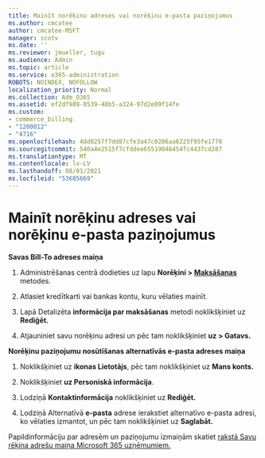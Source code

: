 ```yaml
---
title: Mainīt norēķinu adreses vai norēķinu e-pasta paziņojumus
ms.author: cmcatee
author: cmcatee-MSFT
manager: scotv
ms.date: ''
ms.reviewer: jmueller, tugu
ms.audience: Admin
ms.topic: article
ms.service: o365-administration
ROBOTS: NOINDEX, NOFOLLOW
localization_priority: Normal
ms.collection: Adm_O365
ms.assetid: ef2df989-8539-48b5-a324-97d2e09f14fe
ms.custom:
- commerce_billing
- "1200012"
- "4716"
ms.openlocfilehash: 4dd0257f7dd87cfe3a47c0206aa6225f95fe1770
ms.sourcegitcommit: 540a4e2515f7cfddee65519046454fc4437cd287
ms.translationtype: MT
ms.contentlocale: lv-LV
ms.lasthandoff: 08/01/2021
ms.locfileid: "53685669"
---
```

# <a name="change-billing-address-or-billing-email-notifications"></a>Mainīt norēķinu adreses vai norēķinu e-pasta paziņojumus

**Savas Bill-To adreses maiņa**

1. Administrēšanas centrā dodieties uz lapu **Norēķini > [Maksāšanas](https://go.microsoft.com/fwlink/p/?linkid=2018806)** metodes.

2. Atlasiet kredītkarti vai bankas kontu, kuru vēlaties mainīt.

3. Lapā Detalizēta **informācija par maksāšanas** metodi noklikšķiniet uz **Rediģēt.**

4. Atjauniniet savu norēķinu adresi un pēc tam noklikšķiniet **uz > Gatavs.**

**Norēķinu paziņojumu nosūtīšanas alternatīvās e-pasta adreses maiņa** 

1. Noklikšķiniet uz **ikonas Lietotājs**, pēc tam noklikšķiniet uz **Mans konts.**

2. Noklikšķiniet **uz Personiskā informācija**.

3. Lodziņā **Kontaktinformācija** noklikšķiniet uz **Rediģēt.**

4. Lodziņā Alternatīvā **e-pasta** adrese ierakstiet alternatīvo e-pasta adresi, ko vēlaties izmantot, un pēc tam noklikšķiniet uz **Saglabāt.**

Papildinformāciju par adresēm un paziņojumu izmaiņām skatiet [rakstā Savu rēķina adrešu maiņa Microsoft 365 uzņēmumiem.](/microsoft-365/commerce/billing-and-payments/change-your-billing-addresses)
